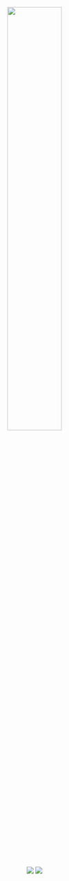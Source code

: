 <p align="center">
  <img src="https://github.com/wkk5194/wkk5194/blob/master/chloe.jpg" width="50%">
</p>
<p align="center" style="margin-top:30px">
<span>
  <img src="https://github-readme-stats.vercel.app/api/top-langs?username=landingwind&layout=compact&hide=html,vue&theme=onedark" />
</span>
<span>
  <img src="https://github-profile-trophy.vercel.app/?username=landingwind&theme=onedark&rank=SECRET,SSS,SS,S,AAA,AA,A,B,C" />
</span>
</p>
